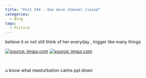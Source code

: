 ```yaml
---
title: "Post 344 - One more channel closed"
categories:
  - Blog
tags:
  - Picture
---
```


believe it or not still think of her everyday , trigger like many things
<br/> 

<a href="https://imgur.com/POb6YIE"><img src="https://i.imgur.com/POb6YIE.jpg" title="source: imgur.com" /></a>
<a href="https://imgur.com/fcIt1Xl"><img src="https://i.imgur.com/fcIt1Xl.jpg" title="source: imgur.com" /></a>

<br/>

u know what masturbation calms ppl down

<script src="https://utteranc.es/client.js"
        repo="serendipityinlife/serendipityinlife.github.io"
        issue-term="pathname"
        theme="github-light"
        crossorigin="anonymous"
        async>
</script>


